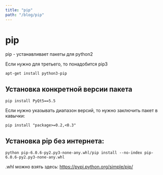 ```yaml
---
title: "pip"
path: "/blog/pip"
---
```

# pip

pip - устанавливает пакеты для python2

Если нужно для третьего, то понадобится pip3

```
apt-get install python3-pip
```

## Установка конкретной версии пакета

```
pip install PyQt5==5.5
```

Если нужно указывать диапазон версий, то нужно заключить пакет в кавычки:

```
pip install "package>=0.2,<0.3"
```

## Установка pip без интернета:

```shell
python pip-6.0.6-py2.py3-none-any.whl/pip install --no-index pip-6.0.6-py2.py3-none-any.whl
```

.whl можно взять здесь: https://pypi.python.org/simple/pip/